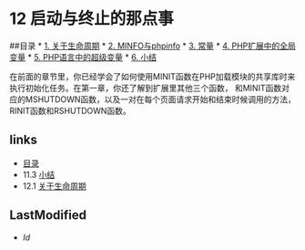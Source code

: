 # 12 启动与终止的那点事

##目录
    * [1. 关于生命周期](<12.1.md>)
    * [2. MINFO与phpinfo](<12.2.md>)
    * [3. 常量](<12.3.md>)
    * [4. PHP扩展中的全局变量](<12.4.md>)
    * [5. PHP语言中的超级变量](<12.5.md>)
    * [6. 小结](<12.6.md>)


在前面的章节里，你已经学会了如何使用MINIT函数在PHP加载模块的共享库时来执行初始化任务。在第一章，你还了解到扩展里其他三个函数，
和MINIT函数对应的MSHUTDOWN函数，以及一对在每个页面请求开始和结束时候调用的方法，RINIT函数和RSHUTDOWN函数。


## links
   * [目录](<preface.md>)
   * 11.3 [小结](<11.3.md>)
   * 12.1 [关于生命周期](<12.1.md>)

## LastModified
   * $Id$
